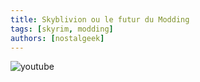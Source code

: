 ```yaml
---
title: Skyblivion ou le futur du Modding
tags: [skyrim, modding]
authors: [nostalgeek]
---
```


![youtube](https://www.youtube.com/watch?v=7BwnLiIWnmQ)
